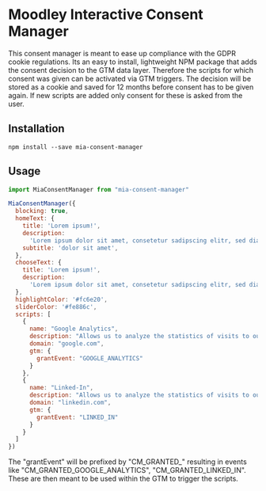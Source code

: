 # Moodley Interactive Consent Manager

This consent manager is meant to ease up compliance with the GDPR cookie regulations. Its an easy to install, lightweight NPM package that adds the consent decision to the GTM data layer. Therefore the scripts for which consent was given can be activated via GTM triggers.
The decision will be stored as a cookie and saved for 12 months before consent has to be given again. If new scripts are added only consent for these is asked from the user.


## Installation

``` npm install --save mia-consent-manager ```

## Usage 

```javascript
import MiaConsentManager from "mia-consent-manager"

MiaConsentManager({
  blocking: true,
  homeText: {
    title: 'Lorem ipsum!',
    description:
      'Lorem ipsum dolor sit amet, consetetur sadipscing elitr, sed diam nonumy eirmod tempor invidunt ut labore et dolore magna aliquyam erat, sed diam voluptua.',
    subtitle: 'dolor sit amet',
  },
  chooseText: {
    title: 'Lorem ipsum!',
    description:
      'Lorem ipsum dolor sit amet, consetetur sadipscing elitr, sed diam nonumy eirmod tempor invidunt ut labore et dolore magna aliquyam erat, sed diam voluptua.',
  },
  highlightColor: '#fc6e20',
  sliderColor: '#fe886c',
  scripts: [
    {
      name: "Google Analytics",
      description: "Allows us to analyze the statistics of visits to our site",
      domain: "google.com",
      gtm: {
        grantEvent: "GOOGLE_ANALYTICS"
      }
    },
    {
      name: "Linked-In",
      description: "Allows us to analyze the statistics of visits to our site",
      domain: "linkedin.com",
      gtm: {
        grantEvent: "LINKED_IN"
      }
    }
  ]
})

```

The "grantEvent" will be prefixed by "CM_GRANTED_" resulting in events like "CM_GRANTED_GOOGLE_ANALYTICS", "CM_GRANTED_LINKED_IN". 
These are then meant to be used within the GTM to trigger the scripts. 
